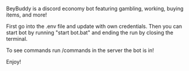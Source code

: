 BeyBuddy is a discord economy bot featuring gambling, working, buying items, and more!

First go into the .env file and update with own credentials.
Then you can start bot by running "start bot.bat" and ending the run by closing the terminal.

To see commands run /commands in the server the bot is in!

Enjoy!
